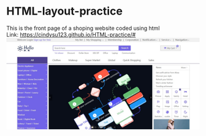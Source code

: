 # HTML-layout-practice
This is the front page of a shoping website coded using html <br />
Link: https://cindysu123.github.io/HTML-practice/#
![Preview](https://github.com/Cindysu123/HTML-layout-practice/blob/main/Snipaste_2022-10-26_11-52-17.jpg?raw=true)
